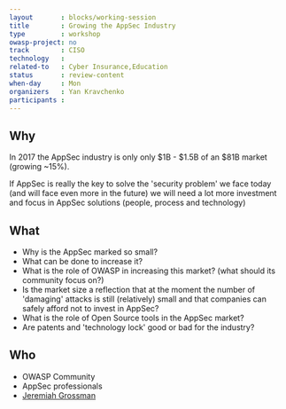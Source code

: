 ```yaml
---
layout       : blocks/working-session
title        : Growing the AppSec Industry
type         : workshop
owasp-project: no
track        : CISO
technology   :
related-to   : Cyber Insurance,Education
status       : review-content
when-day     : Mon
organizers   : Yan Kravchenko
participants :
---
```


## Why

In 2017 the AppSec industry is only only $1B - $1.5B of an $81B market (growing ~15%).

If AppSec is really the key to solve the 'security problem' we face today (and will face even more in the future) we will need a lot more
investment and focus in AppSec solutions (people, process and technology)

## What

 - Why is the AppSec marked so small?
 - What can be done to increase it?
 - What is the role of OWASP in increasing this market? (what should its community focus on?)
 - Is the market size a reflection that at the moment the number of 'damaging' attacks is still (relatively) small and that companies can safely afford not to invest in AppSec?
 - What is the role of Open Source tools in the AppSec market?
 - Are patents and 'technology lock' good or bad for the industry?

## Who

 - OWASP Community
 - AppSec professionals
 - [Jeremiah Grossman](https://twitter.com/jeremiahg)
